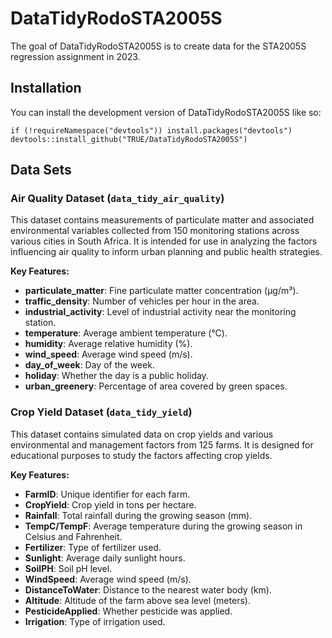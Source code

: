 <!-- README.md is generated from README.Rmd. Please edit that file -->

# DataTidyRodoSTA2005S

<!-- badges: start -->
<!-- badges: end -->

The goal of DataTidyRodoSTA2005S is to create data for the STA2005S
regression assignment in 2023.

## Installation

You can install the development version of DataTidyRodoSTA2005S like so:

    if (!requireNamespace("devtools")) install.packages("devtools")
    devtools::install_github("TRUE/DataTidyRodoSTA2005S")

## Data Sets

### Air Quality Dataset (`data_tidy_air_quality`)

This dataset contains measurements of particulate matter and associated
environmental variables collected from 150 monitoring stations across
various cities in South Africa. It is intended for use in analyzing the
factors influencing air quality to inform urban planning and public
health strategies.

**Key Features:**

-   **particulate\_matter**: Fine particulate matter concentration
    (µg/m³).
-   **traffic\_density**: Number of vehicles per hour in the area.
-   **industrial\_activity**: Level of industrial activity near the
    monitoring station.
-   **temperature**: Average ambient temperature (°C).
-   **humidity**: Average relative humidity (%).
-   **wind\_speed**: Average wind speed (m/s).
-   **day\_of\_week**: Day of the week.
-   **holiday**: Whether the day is a public holiday.
-   **urban\_greenery**: Percentage of area covered by green spaces.

### Crop Yield Dataset (`data_tidy_yield`)

This dataset contains simulated data on crop yields and various
environmental and management factors from 125 farms. It is designed for
educational purposes to study the factors affecting crop yields.

**Key Features:**

-   **FarmID**: Unique identifier for each farm.
-   **CropYield**: Crop yield in tons per hectare.
-   **Rainfall**: Total rainfall during the growing season (mm).
-   **TempC/TempF**: Average temperature during the growing season in
    Celsius and Fahrenheit.
-   **Fertilizer**: Type of fertilizer used.
-   **Sunlight**: Average daily sunlight hours.
-   **SoilPH**: Soil pH level.
-   **WindSpeed**: Average wind speed (m/s).
-   **DistanceToWater**: Distance to the nearest water body (km).
-   **Altitude**: Altitude of the farm above sea level (meters).
-   **PesticideApplied**: Whether pesticide was applied.
-   **Irrigation**: Type of irrigation used.
